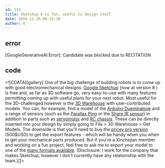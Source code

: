 ```yaml
---
id: 133
title: Sketchup 8 is fun, useful to design stuff
date: 2010-12-26 09:31:20
author: 4
---
```

## error
[GoogleGenerativeAI Error]: Candidate was blocked due to RECITATION

## code
 <!\[CDATA\[\[gallery\] One of the big challenge of building robots is to come up with good electromechanical designs. [Google Sketchup](http://sketchup.google.com/) (now at version 8 ) is free and, as far as 3D software go, very easy-to-use with many features permitting coming up with useful plans for your next robot. Most useful for the 3D-challenged however is the [3D Warehouse](http://sketchup.google.com/3dwarehouse/) with user-contributed models. You can, for example, find a model of the [Arduino Dueminalove](http://sketchup.google.com/3dwarehouse/details?mid=65ebac1e83702f15bf5a7d4d00dbf624&prevstart=0) and a range of sensors (such as the [Parallax Ping](http://sketchup.google.com/3dwarehouse/details?mid=b66a105deff26b3912d769db18b928d7&prevstart=0) or the [Sharp IR sensor](http://sketchup.google.com/3dwarehouse/details?mid=266adab594bd3d2bd7053d86bc3efcb6&ct=mdrm&prevstart=0)) in addition to parts such as [servomotor](http://sketchup.google.com/3dwarehouse/details?mid=6bab44cbd8a82b7e80c73b110d74d94f&prevstart=0) and [RC chassis](http://sketchup.google.com/3dwarehouse/details?mid=72d4244540e81c671d9826a79afd9186&prevstart=0). These can be directly inserted into your design by simply going to File > 3D Warehouse > Get Models. The downside is that you'll need to buy the [pricey pro version](http://sketchup.google.com/product/gsup.html) (500$USD) to get the export features - which will be handy when you when to get your mechanical parts produced. But if you're a Xinchejian member and working on a fun project, feel free to ask me to export your model to one of the [many formats available](http://sketchup.google.com/support/bin/answer.py?hl=en&answer=36203). (Disclosure: I work for the company that makes Sketchup, however I don't currently have any relationship with the team.)\]\]> 
